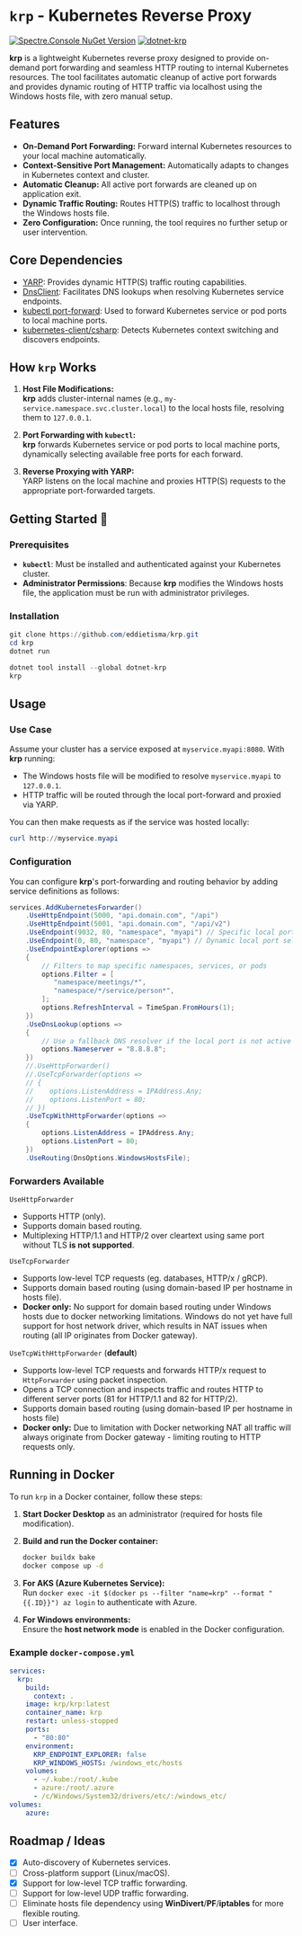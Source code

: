 # `krp` - Kubernetes Reverse Proxy

[![Spectre.Console NuGet Version](https://img.shields.io/nuget/v/krp.svg?style=flat&label=NuGet%3A%20krp)](https://www.nuget.org/packages/krp)
[![dotnet-krp](https://img.shields.io/nuget/v/dotnet-krp.svg?style=flat&label=NuGet%3A%20dotnet-krp)](https://www.nuget.org/packages/dotnet-krp)


**krp** is a lightweight Kubernetes reverse proxy designed to provide on-demand port forwarding and seamless HTTP routing to internal Kubernetes resources. The tool facilitates automatic cleanup of active port forwards and provides dynamic routing of HTTP traffic via localhost using the Windows hosts file, with zero manual setup.

## **Features**
- **On-Demand Port Forwarding:** Forward internal Kubernetes resources to your local machine automatically.
- **Context-Sensitive Port Management:** Automatically adapts to changes in Kubernetes context and cluster.
- **Automatic Cleanup:** All active port forwards are cleaned up on application exit.
- **Dynamic Traffic Routing:** Routes HTTP(S) traffic to localhost through the Windows hosts file.
- **Zero Configuration:** Once running, the tool requires no further setup or user intervention.

## **Core Dependencies**
- [YARP](https://github.com/dotnet/yarp/): Provides dynamic HTTP(S) traffic routing capabilities.
- [DnsClient](https://github.com/MichaCo/DnsClient.NET): Facilitates DNS lookups when resolving Kubernetes service endpoints.
- [kubectl port-forward](https://kubernetes.io/docs/reference/kubectl/generated/kubectl_port-forward/): Used to forward Kubernetes service or pod ports to local machine ports.
- [kubernetes-client/csharp](https://github.com/kubernetes-client/csharp): Detects Kubernetes context switching and discovers endpoints.

## **How `krp` Works**

1. **Host File Modifications:**  
   **krp** adds cluster-internal names (e.g., `my-service.namespace.svc.cluster.local`) to the local hosts file, resolving them to `127.0.0.1`.

2. **Port Forwarding with `kubectl`:**  
   **krp** forwards Kubernetes service or pod ports to local machine ports, dynamically selecting available free ports for each forward.

3. **Reverse Proxying with YARP:**  
   YARP listens on the local machine and proxies HTTP(S) requests to the appropriate port-forwarded targets.

## **Getting Started** 🚀

### Prerequisites
- **`kubectl`**: Must be installed and authenticated against your Kubernetes cluster.
- **Administrator Permissions**: Because **krp** modifies the Windows hosts file, the application must be run with administrator privileges.

### Installation

```powershell
git clone https://github.com/eddietisma/krp.git
cd krp
dotnet run
```

```powershell
dotnet tool install --global dotnet-krp
krp
```

## **Usage**

### Use Case

Assume your cluster has a service exposed at `myservice.myapi:8080`. With **krp** running:

- The Windows hosts file will be modified to resolve `myservice.myapi` to `127.0.0.1`.
- HTTP traffic will be routed through the local port-forward and proxied via YARP.

You can then make requests as if the service was hosted locally:

```powershell
curl http://myservice.myapi
```

### Configuration

You can configure **krp**'s port-forwarding and routing behavior by adding service definitions as follows:

```csharp
services.AddKubernetesForwarder()
    .UseHttpEndpoint(5000, "api.domain.com", "/api")
    .UseHttpEndpoint(5001, "api.domain.com", "/api/v2")
    .UseEndpoint(9032, 80, "namespace", "myapi") // Specific local port mappings
    .UseEndpoint(0, 80, "namespace", "myapi") // Dynamic local port selection
    .UseEndpointExplorer(options =>
    {
        // Filters to map specific namespaces, services, or pods
        options.Filter = [
           "namespace/meetings/*",
           "namespace/*/service/person*",
        ];
        options.RefreshInterval = TimeSpan.FromHours(1);
    })
    .UseDnsLookup(options =>
    {
        // Use a fallback DNS resolver if the local port is not active
        options.Nameserver = "8.8.8.8";
    })
    //.UseHttpForwarder()
    //.UseTcpForwarder(options =>
    // {
    //    options.ListenAddress = IPAddress.Any;
    //    options.ListenPort = 80;
    // })
    .UseTcpWithHttpForwarder(options =>
    {
        options.ListenAddress = IPAddress.Any;
        options.ListenPort = 80;
    })
    .UseRouting(DnsOptions.WindowsHostsFile);
```

### Forwarders Available
`UseHttpForwarder`
- Supports HTTP (only).
- Supports domain based routing.
- Multiplexing HTTP/1.1 and HTTP/2 over cleartext using same port without TLS **is not supported**.

`UseTcpForwarder`
- Supports low-level TCP requests (eg. databases, HTTP/x / gRCP).
- Supports domain based routing (using domain-based IP per hostname in hosts file).
- **Docker only:** No support for domain based routing under Windows hosts due to docker networking limitations. Windows do not yet have full support for host network driver, which results in NAT issues when routing (all IP originates from Docker gateway).

`UseTcpWithHttpForwarder` (**default**)
- Supports low-level TCP requests and forwards HTTP/x request to `HttpForwarder` using packet inspection.
- Opens a TCP connection and inspects traffic and routes HTTP to different server ports (81 for HTTP/1.1 and 82 for HTTP/2).
- Supports domain based routing (using domain-based IP per hostname in hosts file)
- **Docker only:** Due to limitation with Docker networking NAT all traffic will always originate from Docker gateway - limiting routing to HTTP requests only.

## **Running in Docker**

To run `krp` in a Docker container, follow these steps:

1. **Start Docker Desktop** as an administrator (required for hosts file modification).
2. **Build and run the Docker container:**
   ```bash
   docker buildx bake
   docker compose up -d
   ```

3. **For AKS (Azure Kubernetes Service):**  
   Run `docker exec -it $(docker ps --filter "name=krp" --format "{{.ID}}") az login` to authenticate with Azure.

4. **For Windows environments:**  
   Ensure the **host network mode** is enabled in the Docker configuration.

### Example `docker-compose.yml`

```yaml
services:
  krp:
    build:
      context: .
    image: krp/krp:latest
    container_name: krp
    restart: unless-stopped
    ports:
      - "80:80"
    environment:
      KRP_ENDPOINT_EXPLORER: false
      KRP_WINDOWS_HOSTS: /windows_etc/hosts
    volumes:
      - ~/.kube:/root/.kube
      - azure:/root/.azure 
      - /c/Windows/System32/drivers/etc/:/windows_etc/ 
volumes:
    azure:
```

## Roadmap / Ideas
- [x] Auto-discovery of Kubernetes services.
- [ ] Cross-platform support (Linux/macOS).
- [x] Support for low-level TCP traffic forwarding.
- [ ] Support for low-level UDP traffic forwarding.
- [ ] Eliminate hosts file dependency using **WinDivert**/**PF**/**iptables** for more flexible routing.
- [ ] User interface.
